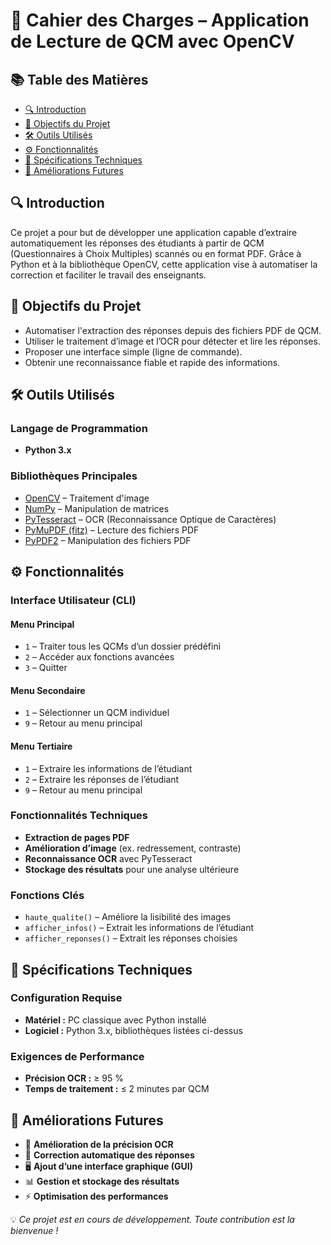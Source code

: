 # 📄 Cahier des Charges – Application de Lecture de QCM avec OpenCV

## 📚 Table des Matières

- [🔍 Introduction](#-introduction)
- [🎯 Objectifs du Projet](#-objectifs-du-projet)
- [🛠️ Outils Utilisés](#-outils-utilisés)
- [⚙️ Fonctionnalités](#-fonctionnalités)
- [📐 Spécifications Techniques](#-spécifications-techniques)
- [🚀 Améliorations Futures](#-améliorations-futures)

## 🔍 Introduction

Ce projet a pour but de développer une application capable d’extraire automatiquement les réponses des étudiants à partir de QCM (Questionnaires à Choix Multiples) scannés ou en format PDF. Grâce à Python et à la bibliothèque OpenCV, cette application vise à automatiser la correction et faciliter le travail des enseignants.

## 🎯 Objectifs du Projet

- Automatiser l'extraction des réponses depuis des fichiers PDF de QCM.
- Utiliser le traitement d’image et l’OCR pour détecter et lire les réponses.
- Proposer une interface simple (ligne de commande).
- Obtenir une reconnaissance fiable et rapide des informations.

## 🛠️ Outils Utilisés

### Langage de Programmation

- **Python 3.x**

### Bibliothèques Principales

- [OpenCV](https://opencv.org/) – Traitement d'image
- [NumPy](https://numpy.org/) – Manipulation de matrices
- [PyTesseract](https://github.com/madmaze/pytesseract) – OCR (Reconnaissance Optique de Caractères)
- [PyMuPDF (fitz)](https://pymupdf.readthedocs.io/) – Lecture des fichiers PDF
- [PyPDF2](https://pythonhosted.org/PyPDF2/) – Manipulation des fichiers PDF

## ⚙️ Fonctionnalités

### Interface Utilisateur (CLI)

#### Menu Principal
- `1` – Traiter tous les QCMs d’un dossier prédéfini
- `2` – Accéder aux fonctions avancées
- `3` – Quitter

#### Menu Secondaire
- `1` – Sélectionner un QCM individuel
- `9` – Retour au menu principal

#### Menu Tertiaire
- `1` – Extraire les informations de l’étudiant
- `2` – Extraire les réponses de l’étudiant
- `9` – Retour au menu principal

### Fonctionnalités Techniques

- **Extraction de pages PDF**
- **Amélioration d’image** (ex. redressement, contraste)
- **Reconnaissance OCR** avec PyTesseract
- **Stockage des résultats** pour une analyse ultérieure

### Fonctions Clés

- `haute_qualite()` – Améliore la lisibilité des images
- `afficher_infos()` – Extrait les informations de l’étudiant
- `afficher_reponses()` – Extrait les réponses choisies

## 📐 Spécifications Techniques

### Configuration Requise

- **Matériel :** PC classique avec Python installé
- **Logiciel :** Python 3.x, bibliothèques listées ci-dessus

### Exigences de Performance

- **Précision OCR :** ≥ 95 %
- **Temps de traitement :** ≤ 2 minutes par QCM

## 🚀 Améliorations Futures

- 🔎 **Amélioration de la précision OCR**
- 🧠 **Correction automatique des réponses**
- 🖥️ **Ajout d’une interface graphique (GUI)**
- 📊 **Gestion et stockage des résultats**
- ⚡ **Optimisation des performances**

💡 *Ce projet est en cours de développement. Toute contribution est la bienvenue !*
